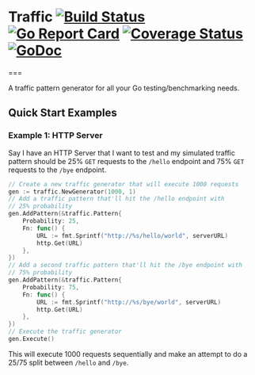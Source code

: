 # Traffic [![Build Status](https://travis-ci.org/crowdriff/traffic.svg?branch=master)](https://travis-ci.org/crowdriff/traffic) [![Go Report Card](https://goreportcard.com/badge/github.com/crowdriff/traffic)](https://goreportcard.com/report/github.com/crowdriff/traffic) [![Coverage Status](https://coveralls.io/repos/github/crowdriff/traffic/badge.svg?branch=master)](https://coveralls.io/github/crowdriff/traffic?branch=master) [![GoDoc](https://godoc.org/github.com/crowdriff/traffic?status.svg)](https://godoc.org/github.com/crowdriff/traffic)
===

A traffic pattern generator for all your Go testing/benchmarking needs.  
  
## Quick Start Examples

### Example 1: HTTP Server
Say I have an HTTP Server that I want to test and my simulated traffic pattern should be 25% `GET` requests to the `/hello` endpoint and 75% `GET` requests to the `/bye` endpoint.
  
```go
// Create a new traffic generator that will execute 1000 requests
gen := traffic.NewGenerator(1000, 1)
// Add a traffic pattern that'll hit the /hello endpoint with
// 25% probability
gen.AddPattern(&traffic.Pattern{
	Probability: 25,
	Fn: func() {
		URL := fmt.Sprintf("http://%s/hello/world", serverURL)
		http.Get(URL)
	},
})
// Add a second traffic pattern that'll hit the /bye endpoint with
// 75% probability
gen.AddPattern(&traffic.Pattern{
	Probability: 75,
	Fn: func() {
		URL := fmt.Sprintf("http://%s/bye/world", serverURL)
		http.Get(URL)
	},
})
// Execute the traffic generator
gen.Execute()
```
  
This will execute 1000 requests sequentially and make an attempt to do a 25/75 split between `/hello` and `/bye`.
